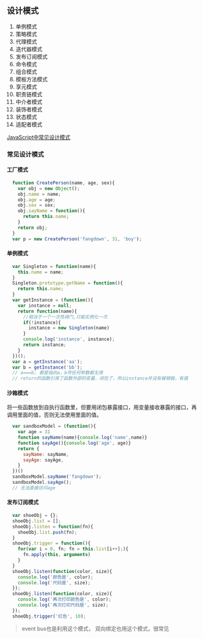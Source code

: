 ## 设计模式
1. 单例模式
2. 策略模式
3. 代理模式
4. 迭代器模式
5. 发布订阅模式
6. 命令模式
7. 组合模式
8. 模板方法模式
9. 享元模式
10. 职责链模式
11. 中介者模式
12. 装饰者模式
13. 状态模式
14. 适配者模式

[JavaScript中常见设计模式](https://juejin.im/post/5afe6430518825428630bc4d)

### 常见设计模式
#### 工厂模式
```js
  function CreatePerson(name, age, sex){
    var obj = new Object();
    obj.name = name;
    obj.age = age;
    obj.sex = sex;
    obj.sayName = function(){
      return this.name;
    }
    return obj;
  }
  var p = new CreatePerson('fangdown', 31, 'boy');
```
#### 单例模式
```js
  var Singleton = function(name){
    this.name = name;
  }
  Singleton.prototype.getName = function(){
    return this.name;
  }
  var getInstance = (function(){
    var instance = null;
    return function(name){
      //相当于一个一次性阀门,只能实例化一次
      if(!instance){
        instance = new Singleton(name)
      }
      console.log('instance', instance);
      return instance;
    }
  })();
  var a = getInstance('aa');
  var b = getInstance('bb'); 
  // a===b; 都是指向a，b传任何参数都无用
  // return的函数引用了函数外部的变量，闭包了，所以instance并没有被销毁，有值
```
#### 沙箱模式
将一些函数放到自执行函数里，但要用闭包暴露接口，用变量接收暴露的接口，再调用里面的值，否则无法使用里面的值。
```js
  var sandboxModel = (function(){
    var age = 31
    function sayName(name){console.log('name',name)}
    function sayAge(){console.log('age', age)}
    return {
      sayName: sayName,
      sayAge: sayAge,
    }
  })()
  sandboxModel.sayName('fangdown');
  sandboxModel.sayAge();
  // 无法直接访问age
```


#### 发布订阅模式
```js
  var shoeObj = {};
  shoeObj.list = [];
  shoeObj.listen = function(fn){
    shoeObj.list.push(fn);
  }
  shoeObj.trigger = function(){
    for(var i = 0, fn; fn = this.list[i++];){
      fn.apply(this, arguments)
    }
  }
  shoeObj.listen(function(color, size){
    console.log('颜色是', color);
    console.log('尺码是', size);
  });
  shoeObj.listen(function(color, size){
    console.log('再次打印颜色是', color);
    console.log('再次打印尺码是', size);
  });
  shoeObj.trigger('红色', 10);

```
> event bus也是利用这个模式， 双向绑定也用这个模式，很常见
